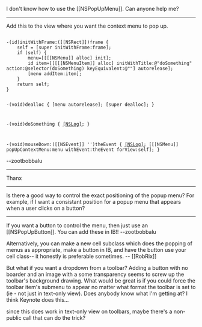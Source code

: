 I don't know how to use the [[NSPopUpMenu]]. Can anyone help me?

----

Add this to the view where you want the context menu to pop up.

<code>
-(id)initWithFrame:([[NSRect]])frame {
    self = [super initWithFrame:frame];
    if (self) {
        menu=[[[[NSMenu]] alloc] init];
        id item=[[[[[NSMenuItem]] alloc] initWithTitle:@"doSomething" action:@selector(doSomething) keyEquivalent:@""] autorelease];
        [menu addItem:item];
    }
    return self;
}

-(void)dealloc {
    [menu autorelease];
    [super dealloc];
}

-(void)doSomething {
    [[NSLog]](@"doingSomething");
}

-(void)mouseDown:([[NSEvent]] '')theEvent {
    [[NSLog]](@"mouseDown:");
    [[[NSMenu]] popUpContextMenu:menu withEvent:theEvent forView:self];
}
</code>

--zootbobbalu

----
Thanx

----
Is there a good way to control the exact positioning of the popup menu? For example, if I want a consistant position for a popup menu that appears when a user clicks on a button?

----

If you want a button to control the menu, then just use an [[NSPopUpButton]]. You can add these in IB!! --zootbobbalu

Alternatively, you can make a new cell subclass which does the popping of menus as appropriate, make a button in IB, and have the button use your cell class-- it honestly is preferable sometimes. -- [[RobRix]]

But what if you want a dropdown from a toolbar? Adding a button with no boarder and an image with a some transparency seems to screw up the toolbar's background drawing. What would be great is if you could force the toolbar item's submenu to appear no matter what format the toolbar is set to (ie - not just in text-only view). Does anybody know what I'm getting at? I think Keynote does this...

since this does work in text-only view on toolbars, maybe there's a non-public call that can do the trick?